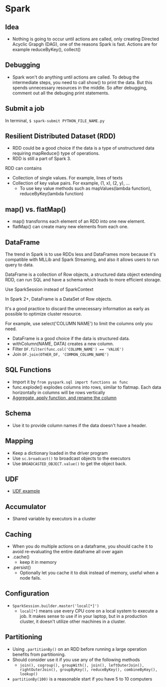 # Spark

## Idea

- Nothing is going to occur until actions are called, only creating Directed Acyclic Grapgh (DAG), one of the reasons Spark is fast. Actions are for example reduceByKey(), collect()

## Debugging

- Spark won't do anything until actions are called. To debug the intermediate steps, you need to call show() to print
  the data. But this spends unnecessary resources in the middle. So after debugging, comment out all the debuging print
  statements.

## Submit a job

In terminal, `$ spark-submit PYTHON_FILE_NAME.py`

## Resilient Distributed Dataset (RDD) 
 
- RDD could be a good choice if the data is a type of unstructured data requiring mapReduce() type of operations.
- RDD is still a part of Spark 3.

RDD can contains
- Collection of single values. For example, lines of texts
- Collection of key value pairs. For example, (1, x), (2, y), ...
  - To use key value methods such as mapValues(lambda function), reduceByKey(lambda function)

## map() vs. flatMap()

- map() transforms each element of an RDD into one new element.
- flatMap() can create many new elements from each one.

## DataFrame

The trend in Spark is to use RDDs less and DataFrames more because it's compatible with MLLib and Spark Streaming, and
also it allows users to run query to data.

DataFrame is a collection of Row objects, a structured data object extending RDD, can run SQL and have a schema which leads to more efficient storage.

Use SparkSession instead of SparkContext

In Spark 2+, DataFrame is a DataSet of Row objects.

It's a good practice to discard the unnecessary information as early as possible to optimize cluster resource.

For example, use select('COLUMN NAME') to limit the columns only you need.

- DataFrame is a good choice if the data is structured data.
- withColumn(NAME, DATA) creates a new column.
- Filter `DF.filter(func.col('COLUMN_NAME') == 'VALUE')`
- Join `DF.join(OTHER_DF, 'COMMON_COLUMN_NAME')`

## SQL Functions

- Import it by `from pyspark.sql import functions as func`
- func.explode() explodes columns into rows, similar to flatmap. Each data horizontally in columns will be rows 
  vertically
- [Aggregate, apply function, and rename the column](https://github.com/yukikitayama/spark/blob/main/exercise/total_amount_by_customer_dataframe.py)

## Schema

- Use it to provide column names if the data doesn't have a header.

## Mapping

- Keep a dictionary loaded in the driver program
- Use `sc.broadcast()` to broadcast objects to the executors
- Use `BROADCASTED_OBJECT.value()` to get the object back.

## UDF

- [UDF example](https://github.com/yukikitayama/spark/blob/main/activity/popular-movies-nice-dataframe.py)

## Accumulator

- Shared variable by executors in a cluster

## Caching

- When you do multiple actions on a dataframe, you should cache it to avoid re-evaluating the entire dataframe all over
  again
- .cache()
  - keep it in memory
- .persist()
  - Optionally let you cache it to disk instead of memory, useful when a node fails.

## Configuration

- `SparkSession.builder.master('local[*]')`
  - `local[*]` means use every CPU core on a local system to execute a job. It makes sense to use if in your laptop, but
    in a production cluster, it doesn't utilize other machines in a cluster.

## Partitioning

- Using `.partitionBy()` on an RDD before running a large operation benefits from partitioning.
- Should consider use it if you use any of the following methods
  - `join(), cogroup(), groupWith(), join(), leftOuterJoin(), rightOuterJoin(), groupByKey(), reduceByKey(),
    combineByKey(), lookup()`
- `partitionBy(100)` is a reasonable start if you have 5 to 10 computers
